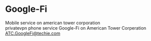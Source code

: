 # Google-Fi
Mobile service on american tower corporation  
privatevpn phone service Google-Fi on American Tower Corperation
ATC.GoogleFi@techie.com
